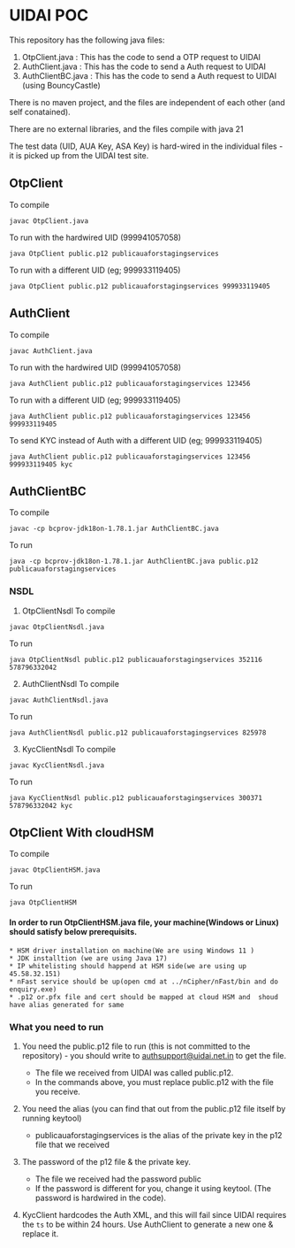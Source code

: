 # UIDAI POC

This repository has the following java files:

1. OtpClient.java : This has the code to send a OTP request to UIDAI
2. AuthClient.java : This has the code to send a Auth request to UIDAI
3. AuthClientBC.java : This has the code to send a Auth request to UIDAI (using BouncyCastle)

There is no maven project, and the files are independent of each other (and self conatained). 

There are no external libraries, and the files compile with java 21

The test data (UID, AUA Key, ASA Key) is hard-wired in the individual files - it is picked up from the UIDAI test site.


## OtpClient
To compile 
```
javac OtpClient.java
```

To run with the hardwired UID (999941057058)
```
java OtpClient public.p12 publicauaforstagingservices
```

To run with a different UID (eg; 999933119405)
```
java OtpClient public.p12 publicauaforstagingservices 999933119405
```


## AuthClient
To compile 
```
javac AuthClient.java
```

To run with the hardwired UID (999941057058)
```
java AuthClient public.p12 publicauaforstagingservices 123456
```

To run with a different UID (eg; 999933119405)
```
java AuthClient public.p12 publicauaforstagingservices 123456 999933119405 
```

To send KYC instead of Auth with a different UID (eg; 999933119405)
```
java AuthClient public.p12 publicauaforstagingservices 123456 999933119405 kyc
```

## AuthClientBC
To compile 
```
javac -cp bcprov-jdk18on-1.78.1.jar AuthClientBC.java
```

To run
```
java -cp bcprov-jdk18on-1.78.1.jar AuthClientBC.java public.p12 publicauaforstagingservices
```

### NSDL

1. OtpClientNsdl
To compile 
```
javac OtpClientNsdl.java
```

To run
```
java OtpClientNsdl public.p12 publicauaforstagingservices 352116 578796332042
```
2. AuthClientNsdl
To compile
```
javac AuthClientNsdl.java
```
To run
```
java AuthClientNsdl public.p12 publicauaforstagingservices 825978
```

3. KycClientNsdl
To compile
```
javac KycClientNsdl.java
```
To run
```
java KycClientNsdl public.p12 publicauaforstagingservices 300371 578796332042 kyc
```

## OtpClient With cloudHSM
To compile
```
javac OtpClientHSM.java
```
To run
```
java OtpClientHSM
```


#### In order to run OtpClientHSM.java file, your machine(Windows or Linux) should satisfy below prerequisits.
    * HSM driver installation on machine(We are using Windows 11 )
    * JDK installtion (we are using Java 17)
    * IP whitelisting should happend at HSM side(we are using up 45.58.32.151)
    * nFast service should be up(open cmd at ../nCipher/nFast/bin and do enquiry.exe)
    * .p12 or.pfx file and cert should be mapped at cloud HSM and  shoud have alias generated for same
   



### What you need to run

1. You need the public.p12 file to run (this is not committed to the repository) - you should write to authsupport@uidai.net.in to get the file.
    * The file we received from UIDAI was called public.p12.
    * In the commands above, you must replace public.p12 with the file you receive. 


2. You need the alias (you can find that out from the public.p12 file itself by running keytool) 
    * publicauaforstagingservices is the alias of the private key in the p12 file that we received


3. The password of the p12 file & the private key. 
    * The file we received had the password public
    * If the password is different for you, change it using keytool. (The password is hardwired in the code).

4. KycClient hardcodes the Auth XML, and this will fail since UIDAI requires the `ts` to be within 24 hours. Use AuthClient to generate a new one & replace it. 
